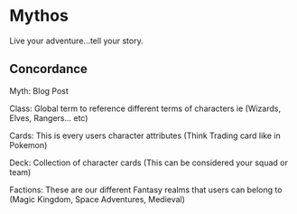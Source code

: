 # Mythos

Live your adventure...tell your story. 

## Concordance
Myth: Blog Post  

Class: Global term to reference different terms of characters ie (Wizards, Elves, Rangers... etc) 

Cards: This is every users character attributes (Think Trading card like in Pokemon)

Deck: Collection of character cards (This can be considered your squad or team)

Factions: These are our different Fantasy realms that users can belong to (Magic Kingdom, Space Adventures, Medieval)



